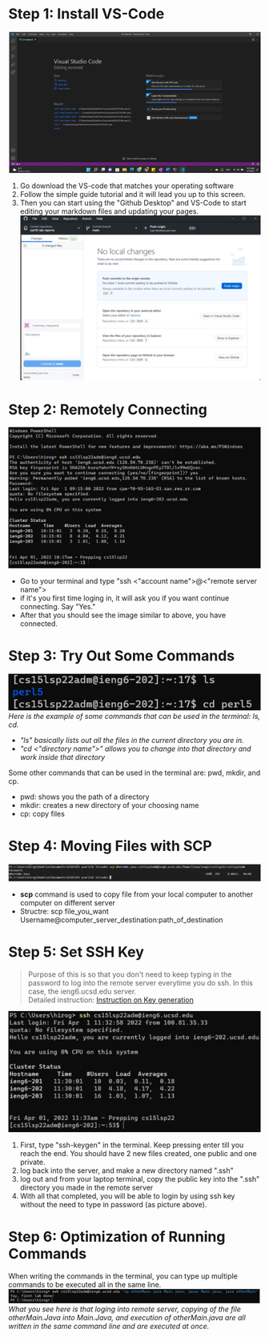 # Step 1: Install VS-Code   
![Image](VS-code.png)     
1. Go download the VS-code that matches your operating software
2. Follow the simple guide tutorial and it will lead you up to this screen.   
3. Then you can start using the "Github Desktop" and VS-Code to start editing your markdown files and updating your pages.
![Image](github-desktop.png)    
# Step 2: Remotely Connecting     
![Image](remote-connecting.png)    

* Go to your terminal and type "ssh <"account name">@<"remote server name">
* if it's you first time loging in, it will ask you if you want continue connecting. Say "Yes."
* After that you should see the image similar to above, you have connected.

# Step 3: Try Out Some Commands     
![Image](running-some-command.png)
*Here is the example of some commands that can be used in the terminal: ls, cd.*
* *"ls" basically lists out all the files in the current directory you are in.*
* *"cd <"directory name">" allows you to change into that directory and work inside that directory*       

Some other commands that can be used in the terminal are: pwd, mkdir, and cp. 
* pwd: shows you the path of a directory 
* mkdir: creates a new directory of your choosing name 
* cp: copy files 

# Step 4: Moving Files with SCP
![Image](scp.png)       
* **scp** command is used to copy file from your local computer to another computer on different server 
* Structre: scp file_you_want Username@computer_server_destination:path_of_destination

# Step 5: Set SSH Key
> Purpose of this is so that you don't need to keep typing in the password to log into the remote server everytime you do ssh. In this case, the ieng6.ucsd.edu server.   
> Detailed instruction: [Instruction on Key generation](https://docs.google.com/document/d/1AO6RDoJnaWxMui-UFjEa_2bbQ4qcANpbIpPuV-awsOg/edit)


![Image](SSH-key.png)
1. First, type "ssh-keygen" in the terminal. Keep pressing enter till you reach the end. You should have 2 new files created, one public and one private. 
2. log back into the server, and make a new directory named ".ssh"
3. log out and from your laptop terminal, copy the public key into the ".ssh" directory you made in the remote server
4. With all that completed, you will be able to login by using ssh key without the need to type in password (as picture above).

# Step 6: Optimization of Running Commands
When writing the commands in the terminal, you can type up multiple commands to be executed all in the same line.
![Image](optimizing-easy.png)
*What you see here is that loging into remote server, copying of the file otherMain.Java into Main.Java, and execution of otherMain.java are all written in the same command line and are executed at once.*


